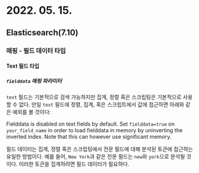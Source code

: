 # 2022. 05. 15.

## Elasticsearch(7.10)

### 매핑 - 필드 데이터 타입

#### Text 필드 타입

##### `fielddata` 매핑 파라미터

`text` 필드는 기본적으로 검색 가능하지만 집계, 정렬 혹은 스크립팅은 기본적으로 사용할 수 없다. 만일 `text` 필드에 정렬, 집계, 혹은 스크립트에서 값에 접근하면 아래와 같은 예외를 볼 것이다:

Fielddata is disabled on text fields by default. Set `fielddata=true` on `your_field_name` in order to load fielddata in memory by uninverting the inverted index. Note that this can however use significant memory.

필드 데이터는 집계, 정렬 혹은 스크립팅에서 전문 필드에 대해 분석된 토큰에 접근하는 유일한 방법이다. 예를 들어, `New York`과 같은 전문 필드는 `new`와 `york`으로 분석될 것이다. 이러한 토큰을 집계하려면 필드 데이터가 필요하다.